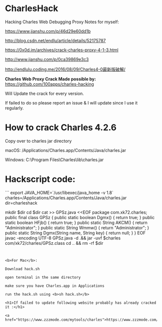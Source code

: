 # CharlesHack
Hacking Charles Web Debugging Proxy
Notes for myself:

https://www.jianshu.com/p/46d29e60dd1b

http://blog.csdn.net/endlu/article/details/52175787

https://0x0d.im/archives/crack-charles-proxy-4-1-3.html

http://www.jianshu.com/p/0ca39869e3c3

http://endlulu.coding.me/2016/08/09/Charles4-0最新版破解/

<b>Charles Web Proxy Crack Made possible by:</b>
https://github.com/100apps/charles-hacking

Will Update the crack for every version.

If failed to do so please report an issue &
I will update since I use it regularly.

<h1>How to crack Charles 4.2.6</h1>
Copy over to charles jar directory

macOS: /Applications/Charles.app/Contents/Java/charles.jar

Windows: C:\Program Files\Charles\lib\charles.jar

<h1>Hackscript code: </h1>
```
export JAVA_HOME=`/usr/libexec/java_home -v 1.8`
charles=/Applications/Charles.app/Contents/Java/charles.jar
dir=charleshack

mkdir $dir
cd $dir
cat >> GPSz.java <<EOF
package com.xk72.charles;
public final class GPSz {
public static boolean Dgmx() { return true; }
	public static boolean HFjb() { return true; }
	public static String AKCM() { return "Administrator"; }
	public static String Wmmw() { return "Administrator"; }
	public static String Dgmx(String name, String key) { return null; }
}
EOF
javac -encoding UTF-8 GPSz.java -d .&& jar -uvf $charles com/xk72/charles/GPSz.class
cd .. && rm -rf $dir
```


<b>For Mac</b>:

Download hack.sh

open terminal in the same directory

make sure you have Charles.app in Applications

run the hack.sh using <b>sh hack.sh</b>

<h1>If failed to update following website probably has already cracked it :</h1>

<a href="https://www.zzzmode.com/mytools/charles">https://www.zzzmode.com/mytools/charles</a>
